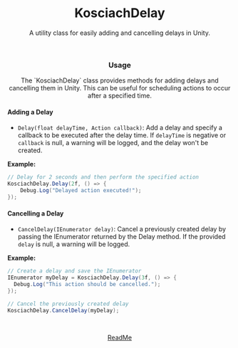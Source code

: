 <h1 align="center">KosciachDelay</h1>
<p align="center">
  A utility class for easily adding and cancelling delays in Unity.
</p>

<br>
<h3 align="center">Usage</h3>
<p align="center">
  The `KosciachDelay` class provides methods for adding delays and cancelling them in Unity. This can be useful for scheduling actions to occur after a specified time.

  #### Adding a Delay
  - `Delay(float delayTime, Action callback)`: Add a delay and specify a callback to be executed after the delay time. If `delayTime` is negative or `callback` is null, a warning will be logged, and the delay won't be created.

  **Example:**
  ```csharp
  // Delay for 2 seconds and then perform the specified action
  KosciachDelay.Delay(2f, () => {
      Debug.Log("Delayed action executed!");
  });
  ```

  #### Cancelling a Delay
  - `CancelDelay(IEnumerator delay)`: Cancel a previously created delay by passing the IEnumerator returned by the Delay method. If the provided `delay` is null, a warning will be logged.

  **Example:**
  ```csharp
  // Create a delay and save the IEnumerator
  IEnumerator myDelay = KosciachDelay.Delay(3f, () => {
    Debug.Log("This action should be cancelled.");
  });

  // Cancel the previously created delay
  KosciachDelay.CancelDelay(myDelay);
  ```

<br>
<p align="center">
  <a href="README.md">ReadMe</a>
</p>
